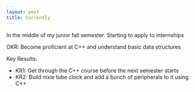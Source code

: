 ```yaml
---
layout: post
title: Currently
---
```

In the middle of my junior fall semester. Starting to apply to internships

OKR: Become proficient at C++ and understand basic data structures

Key Results:
- KR1: Get through the C++ course before the next semester starts
- KR2: Build nixie tube clock and add a bunch of peripherals to it using C++


